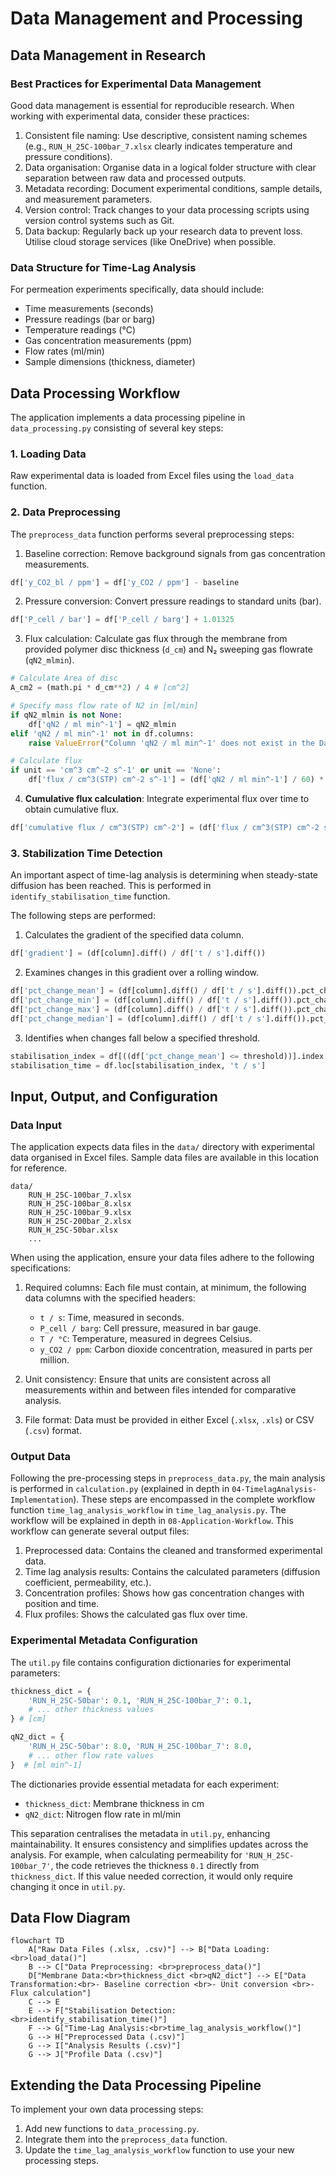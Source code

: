 # Data Management and Processing

## Data Management in Research

### Best Practices for Experimental Data Management

Good data management is essential for reproducible research. When working with experimental data, consider these practices:

1. Consistent file naming: Use descriptive, consistent naming schemes (e.g., `RUN_H_25C-100bar_7.xlsx` clearly indicates temperature and pressure conditions).
2. Data organisation: Organise data in a logical folder structure with clear separation between raw data and processed outputs.
3. Metadata recording: Document experimental conditions, sample details, and measurement parameters.
4. Version control: Track changes to your data processing scripts using version control systems such as Git.
5. Data backup: Regularly back up your research data to prevent loss. Utilise cloud storage services (like OneDrive) when possible.

### Data Structure for Time-Lag Analysis

For permeation experiments specifically, data should include:

- Time measurements (seconds)
- Pressure readings (bar or barg)
- Temperature readings (°C)
- Gas concentration measurements (ppm)
- Flow rates (ml/min)
- Sample dimensions (thickness, diameter)

## Data Processing Workflow

The application implements a data processing pipeline in `data_processing.py` consisting of several key steps:

### 1. Loading Data

Raw experimental data is loaded from Excel files using the `load_data` function.

### 2. Data Preprocessing

The `preprocess_data` function performs several preprocessing steps:

1. Baseline correction: Remove background signals from gas concentration measurements.
```python
df['y_CO2_bl / ppm'] = df['y_CO2 / ppm'] - baseline
```

2. Pressure conversion: Convert pressure readings to standard units (bar).
```python
df['P_cell / bar'] = df['P_cell / barg'] + 1.01325
```

3. Flux calculation: Calculate gas flux through the membrane from provided polymer disc thickness (`d_cm`) and N₂ sweeping gas flowrate (`qN2_mlmin`).
```python
# Calculate Area of disc
A_cm2 = (math.pi * d_cm**2) / 4 # [cm^2]

# Specify mass flow rate of N2 in [ml/min]
if qN2_mlmin is not None:
    df['qN2 / ml min^-1'] = qN2_mlmin
elif 'qN2 / ml min^-1' not in df.columns:
    raise ValueError("Column 'qN2 / ml min^-1' does not exist in the DataFrame.")

# Calculate flux
if unit == 'cm^3 cm^-2 s^-1' or unit == 'None':
    df['flux / cm^3(STP) cm^-2 s^-1'] = (df['qN2 / ml min^-1'] / 60) * (df['y_CO2_bl / ppm'] * 1e-6) / A_cm2
```

4. **Cumulative flux calculation**: Integrate experimental flux over time to obtain cumulative flux.
```python
df['cumulative flux / cm^3(STP) cm^-2'] = (df['flux / cm^3(STP) cm^-2 s^-1'] * df['t / s'].diff().fillna(0)).cumsum()
```

### 3. Stabilization Time Detection

An important aspect of time-lag analysis is determining when steady-state diffusion has been reached. This is performed in `identify_stabilisation_time` function.

The following steps are performed:

1. Calculates the gradient of the specified data column.
```python
df['gradient'] = (df[column].diff() / df['t / s'].diff())
```

2. Examines changes in this gradient over a rolling window.
```python
df['pct_change_mean'] = (df[column].diff() / df['t / s'].diff()).pct_change().abs().rolling(window=window).mean()
df['pct_change_min'] = (df[column].diff() / df['t / s'].diff()).pct_change().abs().rolling(window=window).min()
df['pct_change_max'] = (df[column].diff() / df['t / s'].diff()).pct_change().abs().rolling(window=window).max()
df['pct_change_median'] = (df[column].diff() / df['t / s'].diff()).pct_change().abs().rolling(window=window).median()
```

3. Identifies when changes fall below a specified threshold.
```python
stabilisation_index = df[((df['pct_change_mean'] <= threshold))].index[0]
stabilisation_time = df.loc[stabilisation_index, 't / s']
```

## Input, Output, and Configuration

### Data Input
The application expects data files in the `data/` directory with experimental data organised in Excel files. Sample data files are available in this location for reference.

```
data/
    RUN_H_25C-100bar_7.xlsx
    RUN_H_25C-100bar_8.xlsx
    RUN_H_25C-100bar_9.xlsx
    RUN_H_25C-200bar_2.xlsx
    RUN_H_25C-50bar.xlsx
    ...
```

When using the application, ensure your data files adhere to the following specifications:

1. Required columns: Each file must contain, at minimum, the following data columns with the specified headers:
    *   `t / s`: Time, measured in seconds.
    *   `P_cell / barg`: Cell pressure, measured in bar gauge.
    *   `T / °C`: Temperature, measured in degrees Celsius.
    *   `y_CO2 / ppm`: Carbon dioxide concentration, measured in parts per million.

2. Unit consistency: Ensure that units are consistent across all measurements within and between files intended for comparative analysis.

3.  File format: Data must be provided in either Excel (`.xlsx`, `.xls`) or CSV (`.csv`) format.

### Output Data

Following the pre-processing steps in `preprocess_data.py`, the main analysis is performed in `calculation.py` (explained in depth in `04-TimelagAnalysis-Implementation`). These steps are encompassed in the complete workflow function `time_lag_analysis_workflow` in `time_lag_analysis.py`. The workflow will be explained in depth in `08-Application-Workflow`. This workflow can generate several output files:

1. Preprocessed data: Contains the cleaned and transformed experimental data.
2. Time lag analysis results: Contains the calculated parameters (diffusion coefficient, permeability, etc.).
3. Concentration profiles: Shows how gas concentration changes with position and time.
4. Flux profiles: Shows the calculated gas flux over time.

### Experimental Metadata Configuration

The `util.py` file contains configuration dictionaries for experimental parameters:

```python
thickness_dict = {
    'RUN_H_25C-50bar': 0.1, 'RUN_H_25C-100bar_7': 0.1, 
    # ... other thickness values
} # [cm]

qN2_dict = {
    'RUN_H_25C-50bar': 8.0, 'RUN_H_25C-100bar_7': 8.0,
    # ... other flow rate values
}  # [ml min^-1]
```

The dictionaries provide essential metadata for each experiment:
- `thickness_dict`: Membrane thickness in cm
- `qN2_dict`: Nitrogen flow rate in ml/min

This separation centralises the metadata in `util.py`, enhancing maintainability. It ensures consistency and simplifies updates across the analysis. For example, when calculating permeability for `'RUN_H_25C-100bar_7'`, the code retrieves the thickness `0.1` directly from `thickness_dict`. If this value needed correction, it would only require changing it once in `util.py`.


## Data Flow Diagram


```mermaid
flowchart TD
    A["Raw Data Files (.xlsx, .csv)"] --> B["Data Loading: <br>load_data()"]
    B --> C["Data Preprocessing: <br>preprocess_data()"]
    D["Membrane Data:<br>thickness_dict <br>qN2_dict"] --> E["Data Transformation:<br>- Baseline correction <br>- Unit conversion <br>- Flux calculation"]
    C --> E
    E --> F["Stabilisation Detection:<br>identify_stabilisation_time()"]
    F --> G["Time-Lag Analysis:<br>time_lag_analysis_workflow()"]
    G --> H["Preprocessed Data (.csv)"]
    G --> I["Analysis Results (.csv)"]
    G --> J["Profile Data (.csv)"]
```

## Extending the Data Processing Pipeline

To implement your own data processing steps:

1. Add new functions to `data_processing.py`.
2. Integrate them into the `preprocess_data` function.
3. Update the `time_lag_analysis_workflow` function to use your new processing steps.
